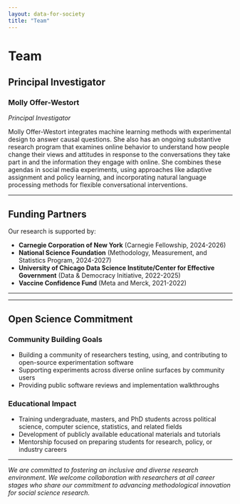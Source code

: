 ```yaml
---
layout: data-for-society
title: "Team"
---
```


# Team

## Principal Investigator

### Molly Offer-Westort
*Principal Investigator*

Molly Offer-Westort integrates machine learning methods with experimental design to answer causal questions. She also has an ongoing substantive research program that examines online behavior to understand how people change their views and attitudes in response to the conversations they take part in and the information they engage with online. She combines these agendas in social media experiments, using approaches like adaptive assignment and policy learning, and incorporating natural language processing methods for flexible conversational interventions.

---

## Funding Partners

Our research is supported by:
- **Carnegie Corporation of New York** (Carnegie Fellowship, 2024-2026)
- **National Science Foundation** (Methodology, Measurement, and Statistics Program, 2024-2027)
- **University of Chicago Data Science Institute/Center for Effective Government** (Data & Democracy Initiative, 2022-2025)
- **Vaccine Confidence Fund** (Meta and Merck, 2021-2022)

---

<!-- 
## Institutional Collaborations

### University of Chicago Affiliations
- Data Science Institute
- Center for Effective Government  
- Committee on Data Science
- PhD Program in Political Economy

### External Collaborations
- Stanford Graduate School of Business
- Hertie School (Berlin)
- Yale University
- Princeton School of Public and International Affairs
 -->

---

## Open Science Commitment

### Community Building Goals
- Building a community of researchers testing, using, and contributing to open-source experimentation software
- Supporting experiments across diverse online surfaces by community users
- Providing public software reviews and implementation walkthroughs

### Educational Impact
- Training undergraduate, masters, and PhD students across political science, computer science, statistics, and related fields
- Development of publicly available educational materials and tutorials
- Mentorship focused on preparing students for research, policy, or industry careers

---

*We are committed to fostering an inclusive and diverse research environment. We welcome collaboration with researchers at all career stages who share our commitment to advancing methodological innovation for social science research.*